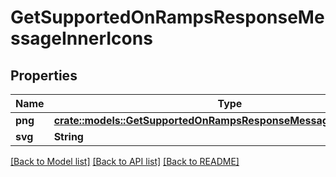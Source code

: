 # GetSupportedOnRampsResponseMessageInnerIcons

## Properties

Name | Type | Description | Notes
------------ | ------------- | ------------- | -------------
**png** | [**crate::models::GetSupportedOnRampsResponseMessageInnerIconsPng**](GetSupportedOnRampsResponse_message_inner_icons_png.md) |  | 
**svg** | **String** |  | 

[[Back to Model list]](../README.md#documentation-for-models) [[Back to API list]](../README.md#documentation-for-api-endpoints) [[Back to README]](../README.md)


